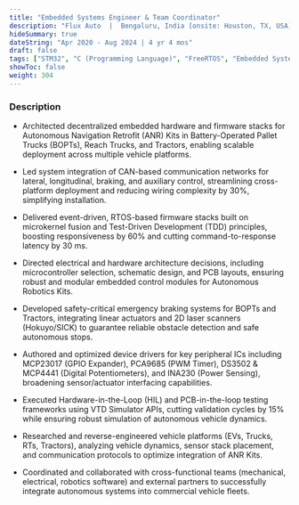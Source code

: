 ```yaml
---
title: "Embedded Systems Engineer & Team Coordinator"
description: "Flux Auto  |  Bengaluru, India [onsite: Houston, TX, USA]"
hideSummary: true
dateString: "Apr 2020 - Aug 2024 | 4 yr 4 mos"
draft: false
tags: ["STM32", "C (Programming Language)", "FreeRTOS", "Embedded Systems", "Communication Protocols", "CANOpen", "I2C", "GPIO", "USB", "UART", "ADC", "CI/CD", "Reverse Engineering", "Case Study"]
showToc: false
weight: 304
--- 
```


### Description

* Architected decentralized embedded hardware and firmware stacks for Autonomous Navigation Retrofit (ANR) Kits in Battery-Operated Pallet Trucks (BOPTs), Reach Trucks, and Tractors, enabling scalable deployment across multiple vehicle platforms.

* Led system integration of CAN-based communication networks for lateral, longitudinal, braking, and auxiliary control, streamlining cross-platform deployment and reducing wiring complexity by 30%, simplifying installation.

* Delivered event-driven, RTOS-based firmware stacks built on microkernel fusion and Test-Driven Development (TDD) principles, boosting responsiveness by 60% and cutting command-to-response latency by 30 ms.

* Directed electrical and hardware architecture decisions, including microcontroller selection, schematic design, and PCB layouts, ensuring robust and modular embedded control modules for Autonomous Robotics Kits.

* Developed safety-critical emergency braking systems for BOPTs and Tractors, integrating linear actuators and 2D laser scanners (Hokuyo/SICK) to guarantee reliable obstacle detection and safe autonomous stops.

* Authored and optimized device drivers for key peripheral ICs including MCP23017 (GPIO Expander), PCA9685 (PWM Timer), DS3502 & MCP4441 (Digital Potentiometers), and INA230 (Power Sensing), broadening sensor/actuator interfacing capabilities.

* Executed Hardware-in-the-Loop (HIL) and PCB-in-the-loop testing frameworks using VTD Simulator APIs, cutting validation cycles by 15% while ensuring robust simulation of autonomous vehicle dynamics.

* Researched and reverse-engineered vehicle platforms (EVs, Trucks, RTs, Tractors), analyzing vehicle dynamics, sensor stack placement, and communication protocols to optimize integration of ANR Kits.

* Coordinated and collaborated with cross-functional teams (mechanical, electrical, robotics software) and external partners to successfully integrate autonomous systems into commercial vehicle fleets.

